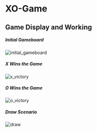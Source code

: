 # XO-Game

## Game Display and Working

##### Initial Gameboard
![initial_gameboard](https://user-images.githubusercontent.com/65038837/86123319-e1215280-baf6-11ea-907c-500675679267.png)

##### X Wins the Game
![x_victory](https://user-images.githubusercontent.com/65038837/86123457-29d90b80-baf7-11ea-8d13-b718928009d3.png)

##### O Wins the Game
![o_victory](https://user-images.githubusercontent.com/65038837/86123479-352c3700-baf7-11ea-9153-a24cfb13295e.png)

##### Draw Scenario
![draw](https://user-images.githubusercontent.com/65038837/86123505-3fe6cc00-baf7-11ea-8e0a-aabacd60df69.png)





